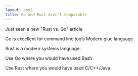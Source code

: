 ```yaml
---
layout: post
title: Go and Rust Aren't Comparable
---
```


Just seen a new "Rust vs. Go" article

Go is excellent for command line tools
Modern glue language

Rust is a modern systems language.

Use Go where you would have used Bash

Use Rust where you would have used C/C++/Java
